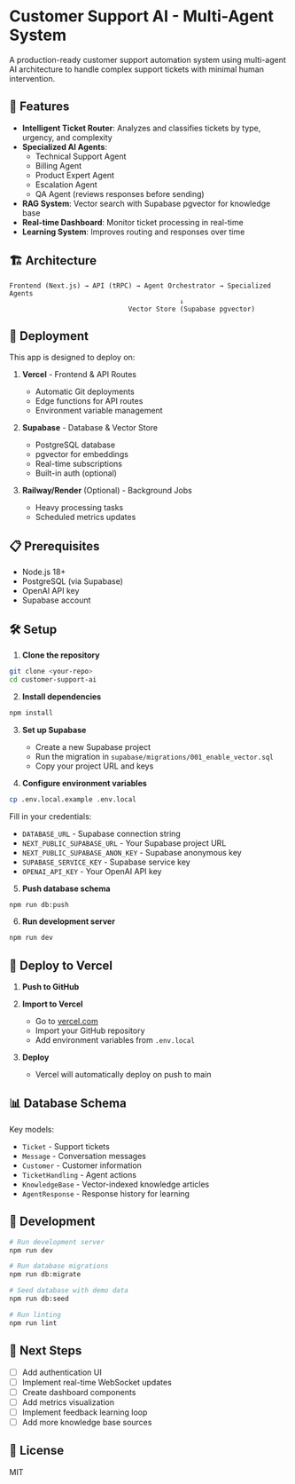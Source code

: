 # Customer Support AI - Multi-Agent System

A production-ready customer support automation system using multi-agent AI architecture to handle complex support tickets with minimal human intervention.

## 🚀 Features

- **Intelligent Ticket Router**: Analyzes and classifies tickets by type, urgency, and complexity
- **Specialized AI Agents**:
  - Technical Support Agent
  - Billing Agent  
  - Product Expert Agent
  - Escalation Agent
  - QA Agent (reviews responses before sending)
- **RAG System**: Vector search with Supabase pgvector for knowledge base
- **Real-time Dashboard**: Monitor ticket processing in real-time
- **Learning System**: Improves routing and responses over time

## 🏗️ Architecture

```
Frontend (Next.js) → API (tRPC) → Agent Orchestrator → Specialized Agents
                                           ↓
                              Vector Store (Supabase pgvector)
```

## 🚀 Deployment

This app is designed to deploy on:

1. **Vercel** - Frontend & API Routes
   - Automatic Git deployments
   - Edge functions for API routes
   - Environment variable management

2. **Supabase** - Database & Vector Store
   - PostgreSQL database
   - pgvector for embeddings
   - Real-time subscriptions
   - Built-in auth (optional)

3. **Railway/Render** (Optional) - Background Jobs
   - Heavy processing tasks
   - Scheduled metrics updates

## 📋 Prerequisites

- Node.js 18+
- PostgreSQL (via Supabase)
- OpenAI API key
- Supabase account

## 🛠️ Setup

1. **Clone the repository**
```bash
git clone <your-repo>
cd customer-support-ai
```

2. **Install dependencies**
```bash
npm install
```

3. **Set up Supabase**
   - Create a new Supabase project
   - Run the migration in `supabase/migrations/001_enable_vector.sql`
   - Copy your project URL and keys

4. **Configure environment variables**
```bash
cp .env.local.example .env.local
```

Fill in your credentials:
- `DATABASE_URL` - Supabase connection string
- `NEXT_PUBLIC_SUPABASE_URL` - Your Supabase project URL
- `NEXT_PUBLIC_SUPABASE_ANON_KEY` - Supabase anonymous key
- `SUPABASE_SERVICE_KEY` - Supabase service key
- `OPENAI_API_KEY` - Your OpenAI API key

5. **Push database schema**
```bash
npm run db:push
```

6. **Run development server**
```bash
npm run dev
```

## 🚀 Deploy to Vercel

1. **Push to GitHub**

2. **Import to Vercel**
   - Go to [vercel.com](https://vercel.com)
   - Import your GitHub repository
   - Add environment variables from `.env.local`

3. **Deploy**
   - Vercel will automatically deploy on push to main

## 📊 Database Schema

Key models:
- `Ticket` - Support tickets
- `Message` - Conversation messages
- `Customer` - Customer information
- `TicketHandling` - Agent actions
- `KnowledgeBase` - Vector-indexed knowledge articles
- `AgentResponse` - Response history for learning

## 🔧 Development

```bash
# Run development server
npm run dev

# Run database migrations
npm run db:migrate

# Seed database with demo data
npm run db:seed

# Run linting
npm run lint
```

## 🎯 Next Steps

- [ ] Add authentication UI
- [ ] Implement real-time WebSocket updates
- [ ] Create dashboard components
- [ ] Add metrics visualization
- [ ] Implement feedback learning loop
- [ ] Add more knowledge base sources

## 📝 License

MIT